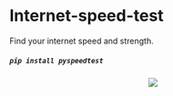 # Internet-speed-test
Find your internet speed and strength.
##### ` pip install pyspeedtest `


<p align="center">
<img src="![wifi](https://user-images.githubusercontent.com/74766580/143728573-0e056b27-1031-49f5-95c5-53ce52a2f8be.png)">
</p>



